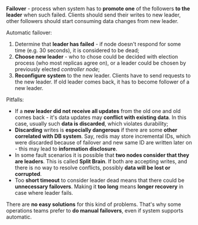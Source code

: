 **Failover** - process when system has to **promote one** of the followers **to the leader** when such failed. Clients should send their writes to new leader, other followers should start consuming data changes from new leader.

Automatic failover:
1. Determine that **leader has failed** - if node doesn't respond for some time (e.g. 30 seconds), it is considered to be dead;
2. **Choose new leader** - who to chose could be decided with election process (who most replicas agree on), or a leader could be chosen by previously elected *controller node*;
3. **Reconfigure system** to the new leader. Clients have to send requests to the new leader. If old leader comes back, it has to become follower of a new leader.

Pitfalls:
- If a **new leader did not receive all updates** from the old one and old comes back - it's data updates may **conflict with existing data**. In this case, usually such **data is discarded**, which violates durability;
- **Discarding** writes is **especially dangerous** if there are some **other correlated with DB system**. Say, redis may store incremental IDs, which were discarded because of failover and new same ID are written later on - this may lead to **information disclosure**.
- In some fault scenarios it is possible that **two nodes consider that they are leaders**. This is called **Split Brain**. If both are accepting writes, and there is no way to resolve conflicts, possibly **data will be lost or corrupted**.
- Too **short timeout** to consider leader dead means that there could be **unnecessary failovers**. Making it **too long** means **longer recovery** in case where leader fails.

There are **no easy solutions** for this kind of problems. That's why some operations teams prefer to **do manual failovers**, even if system supports automatic.
